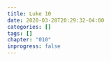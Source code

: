```yaml
---
title: Luke 10
date: 2020-03-28T20:29:32-04:00
categories: []
tags: []
chapter: "010"
inprogress: false
---
```


